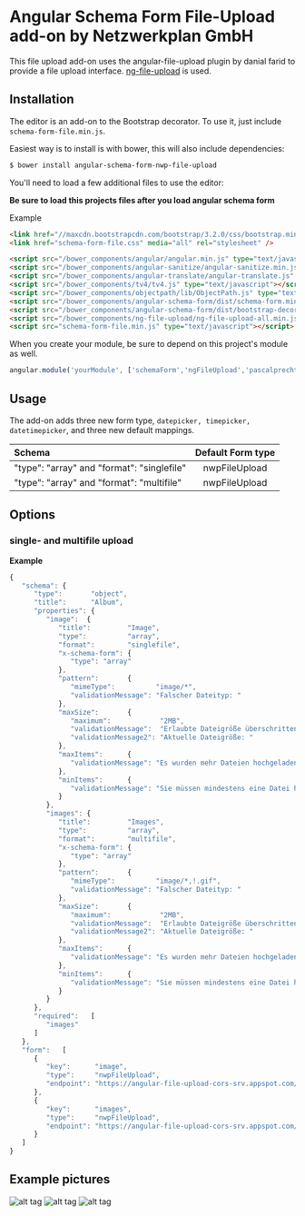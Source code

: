 Angular Schema Form File-Upload add-on by Netzwerkplan GmbH
=================

This file upload add-on uses the angular-file-upload plugin by danial farid to provide a file upload interface. [ng-file-upload](https://github.com/danialfarid/ng-file-upload) is used.

Installation
------------
The editor is an add-on to the Bootstrap decorator. To use it, just include
`schema-form-file.min.js`.

Easiest way is to install is with bower, this will also include dependencies:
```bash
$ bower install angular-schema-form-nwp-file-upload
```

You'll need to load a few additional files to use the editor:

**Be sure to load this projects files after you load angular schema form**

Example

```HTML
<link href="//maxcdn.bootstrapcdn.com/bootstrap/3.2.0/css/bootstrap.min.css" media="all" rel="stylesheet" />
<link href="schema-form-file.css" media="all" rel="stylesheet" />

<script src="/bower_components/angular/angular.min.js" type="text/javascript"></script>
<script src="/bower_components/angular-sanitize/angular-sanitize.min.js" type="text/javascript"></script>
<script src="/bower_components/angular-translate/angular-translate.js" type="text/javascript"></script>
<script src="/bower_components/tv4/tv4.js" type="text/javascript"></script>
<script src="/bower_components/objectpath/lib/ObjectPath.js" type="text/javascript"></script>
<script src="/bower_components/angular-schema-form/dist/schema-form.min.js" type="text/javascript"></script>
<script src="/bower_components/angular-schema-form/dist/bootstrap-decorator.min.js" type="text/javascript"></script>
<script src="/bower_components/ng-file-upload/ng-file-upload-all.min.js" type="text/javascript"></script>
<script src="schema-form-file.min.js" type="text/javascript"></script>
```

When you create your module, be sure to depend on this project's module as well.

```javascript
angular.module('yourModule', ['schemaForm','ngFileUpload','pascalprecht.translate']);
```

Usage
-----
The add-on adds three new form type, `datepicker, timepicker, datetimepicker`, and three new default
mappings.

| Schema             |   Default Form type  |
|:-------------------|:------------:|
| "type": "array" and "format": "singlefile"   |   nwpFileUpload   |
| "type": "array" and "format": "multifile"   |   nwpFileUpload   |


Options
-------

### single- and multifile upload

**Example**

```javascript
{
   "schema": {
      "type":       "object",
      "title":      "Album",
      "properties": {
         "image":  {
            "title":         "Image",
            "type":          "array",
            "format":        "singlefile",
            "x-schema-form": {
               "type": "array"
            },
            "pattern":       {
               "mimeType":          "image/*",
               "validationMessage": "Falscher Dateityp: "
            },
            "maxSize":       {
               "maximum":            "2MB",
               "validationMessage":  "Erlaubte Dateigröße überschritten: ",
               "validationMessage2": "Aktuelle Dateigröße: "
            },
            "maxItems":      {
               "validationMessage": "Es wurden mehr Dateien hochgeladen als erlaubt."
            },
            "minItems":      {
               "validationMessage": "Sie müssen mindestens eine Datei hochladen"
            }
         },
         "images": {
            "title":         "Images",
            "type":          "array",
            "format":        "multifile",
            "x-schema-form": {
               "type": "array"
            },
            "pattern":       {
               "mimeType":          "image/*,!.gif",
               "validationMessage": "Falscher Dateityp: "
            },
            "maxSize":       {
               "maximum":            "2MB",
               "validationMessage":  "Erlaubte Dateigröße überschritten: ",
               "validationMessage2": "Aktuelle Dateigröße: "
            },
            "maxItems":      {
               "validationMessage": "Es wurden mehr Dateien hochgeladen als erlaubt."
            },
            "minItems":      {
               "validationMessage": "Sie müssen mindestens eine Datei hochladen"
            }
         }
      },
      "required":   [
         "images"
      ]
   },
   "form":   [
      {
         "key":      "image",
         "type":     "nwpFileUpload",
         "endpoint": "https://angular-file-upload-cors-srv.appspot.com/upload"
      },
      {
         "key":      "images",
         "type":     "nwpFileUpload",
         "endpoint": "https://angular-file-upload-cors-srv.appspot.com/upload"
      }
   ]
}
```


Example pictures
-------
![alt tag](https://raw.githubusercontent.com/saburab/angular-schema-form-nwp-file-upload/master/upload_1.png)
![alt tag](https://raw.githubusercontent.com/saburab/angular-schema-form-nwp-file-upload/master/upload_2.png)
![alt tag](https://raw.githubusercontent.com/saburab/angular-schema-form-nwp-file-upload/master/upload_3.png)
